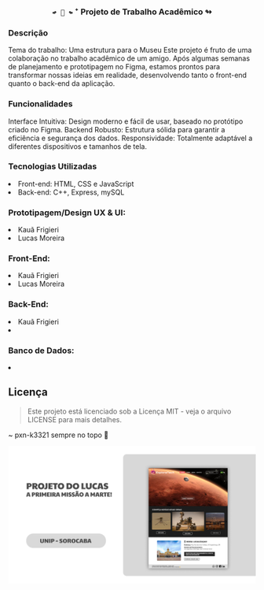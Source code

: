 <div align="center"><h3> <code>↫ 📌 ↬</code> ⁺  Projeto de Trabalho Acadêmico ↬</h3>
</div>


<h3>Descrição</h3>
Tema do trabalho: Uma estrutura para o Museu
Este projeto é fruto de uma colaboração no trabalho acadêmico de um amigo. Após algumas semanas de planejamento e prototipagem no Figma, estamos prontos para transformar nossas ideias em realidade, desenvolvendo tanto o front-end quanto o back-end da aplicação.

<h3> Funcionalidades </h3>
Interface Intuitiva: Design moderno e fácil de usar, baseado no protótipo criado no Figma.
Backend Robusto: Estrutura sólida para garantir a eficiência e segurança dos dados.
Responsividade: Totalmente adaptável a diferentes dispositivos e tamanhos de tela.
<h3>Tecnologias Utilizadas</h3>
<li> Front-end: HTML, CSS e JavaScript
<li> Back-end: C++, Express, mySQL

<h3>Prototipagem/Design UX & UI:</h3>
<li> Kauã Frigieri
<li> Lucas Moreira

<h3>Front-End:</h3>
<li> Kauã Frigieri
<li> Lucas Moreira

<h3>Back-End:</h3>
<li> Kauã Frigieri
<li>

<h3>Banco de Dados:</h3>
<li>
  
<h2>Licença</h2>

> Este projeto está licenciado sob a Licença MIT - veja o arquivo LICENSE para mais detalhes.

~ pxn-k3321 sempre no topo 🚀


<img align="right" alt="PXN-ImgPrototipoMuseu" src="/ImgMuseu02.png">
